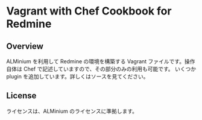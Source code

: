 Vagrant with Chef Cookbook for Redmine
======================================

Overview
--------

ALMinium を利用して Redmine の環境を構築する Vagrant ファイルです。操作自体は Chef で記述していますので、その部分のみの利用も可能です。
いくつか plugin を追加しています。詳しくはソースを見てください。

License
-------

ライセンスは、ALMinium のライセンスに準拠します。


